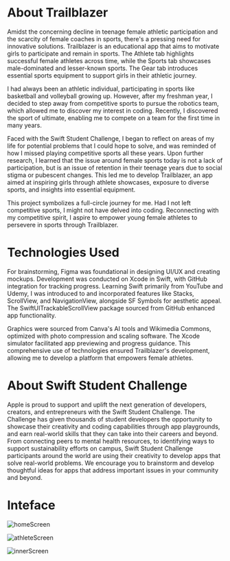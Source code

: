 
# About Trailblazer
Amidst the concerning decline in teenage female athletic participation and the scarcity of female coaches in sports, there's a pressing need for innovative solutions. Trailblazer is an educational app that aims to motivate girls to participate and remain in sports. The Athlete tab highlights successful female athletes across time, while the Sports tab showcases male-dominated and lesser-known sports. The Gear tab introduces essential sports equipment to support girls in their athletic journey. 

I had always been an athletic individual, participating in sports like basketball and volleyball growing up. However, after my freshman year, I decided to step away from competitive sports to pursue the robotics team, which allowed me to discover my interest in coding. Recently, I discovered the sport of ultimate, enabling me to compete on a team for the first time in many years. 

Faced with the Swift Student Challenge, I began to reflect on areas of my life for potential problems that I could hope to solve, and was reminded of how I missed playing competitive sports all these years. Upon further research, I learned that the issue around female sports today is not a lack of participation, but is an issue of retention in their teenage years due to social stigma or pubescent changes. This led me to develop Trailblazer, an app aimed at inspiring girls through athlete showcases, exposure to diverse sports, and insights into essential equipment.

This project symbolizes a full-circle journey for me. Had I not left competitive sports, I might not have delved into coding. Reconnecting with my competitive spirit, I aspire to empower young female athletes to persevere in sports through Trailblazer.

# Technologies Used 
For brainstorming, Figma was foundational in designing UI/UX and creating mockups. Development was conducted on Xcode in Swift, with GitHub integration for tracking progress. Learning Swift primarily from YouTube and Udemy, I was introduced to and incorporated features like Stacks, ScrollView, and NavigationView, alongside SF Symbols for aesthetic appeal. The SwiftUITrackableScrollView package sourced from GitHub enhanced app functionality.

Graphics were sourced from Canva's AI tools and Wikimedia Commons, optimized with photo compression and scaling software. The Xcode simulator facilitated app previewing and progress guidance. This comprehensive use of technologies ensured Trailblazer's development, allowing me to develop a platform that empowers female athletes. 

# About Swift Student Challenge
Apple is proud to support and uplift the next generation of developers, creators, and entrepreneurs with the Swift Student Challenge. The Challenge has given thousands of student developers the opportunity to showcase their creativity and coding capabilities through app playgrounds, and earn real-world skills that they can take into their careers and beyond. From connecting peers to mental health resources, to identifying ways to support sustainability efforts on campus, Swift Student Challenge participants around the world are using their creativity to develop apps that solve real-world problems. We encourage you to brainstorm and develop thoughtful ideas for apps that address important issues in your community and beyond.

# Inteface

![homeScreen](https://github.com/alvinacchow/sportsApp/assets/127649620/e74caf13-0142-4437-a11c-9117b6795be9)

![athleteScreen](https://github.com/alvinacchow/sportsApp/assets/127649620/970bbc3e-24e3-4e33-ad3c-7a6fc502c6f6)

![innerScreen](https://github.com/alvinacchow/sportsApp/assets/127649620/169b0472-31e2-43be-857c-84f894a780d7)

